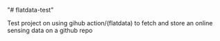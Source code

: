 "# flatdata-test" 

Test project on using gihub action/(flatdata) to fetch and store an online sensing data on a github repo
